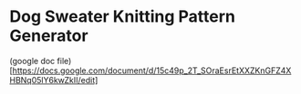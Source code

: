 # Dog Sweater Knitting Pattern Generator

(google doc file)[https://docs.google.com/document/d/15c49p_2T_SOraEsrEtXXZKnGFZ4XHBNq05lY6kwZkII/edit]
